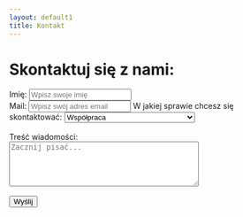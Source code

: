 ```yaml
---
layout: default1
title: Kontakt
---
```

# Skontaktuj się z nami:
<form action="/submit-form" method="post">
    <!-- Pole tekstowe -->
    <label for="imie">Imię:</label>
    <input type="text" id="imie" name="imie" placeholder="Wpisz swoje imię" required>
    <br>
    <label for="mail">Mail:</label>
    <input type="text" id="mail" name="mail" placeholder="Wpisz swój adres email" required>
    <be><be>
    <!-- Pole wyboru z optgroup -->
    <label for="temat">W jakiej sprawie chcesz się skontaktować:</label>
    <select id="temat" name="temat" required>
            <optgroup label="Pochwały">
                <option value="wspolpraca">Współpraca</option>
                <option value="zespol">Dołącz do zespołu</option>
                <option value="pytanie">Pytanie do autorów</option>
        </optgroup>
        <optgroup label="Skargi">
            <option value="blad">Zgłoś błąd na stronie</option>
            <option value="rodo">Zgłoś naruszenie praw autorskich</option>
        </optgroup>
    </select>
    <br><br>
    <label for="tresc">Treść wiadomości:</label><br>
    <textarea id="tresc" name="tresc" rows="5" cols="40" placeholder="Zacznij pisać..." required></textarea>
    <br><br>
    <!-- Przycisk -->
    <button type="submit">Wyślij</button>
</form>
